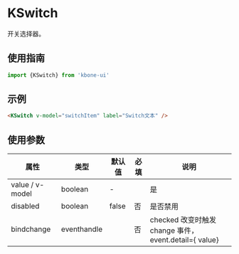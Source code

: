 # KSwitch

开关选择器。

## 使用指南

```js
import {KSwitch} from 'kbone-ui'
```

## 示例

```html
<KSwitch v-model="switchItem" label="Switch文本" />
```

<KFormDemo></KFormDemo>

## 使用参数

| 属性 | 类型 | 默认值 | 必填 | 说明 | 
| ---- | ---- | ------ | -------- | ---- | 
| value / v-model | boolean | - | | 是 | 是否选中 |
| disabled | boolean | false | 否 | 是否禁用 |
| bindchange | eventhandle |  | 否 | checked 改变时触发 change 事件，event.detail={ value} |
